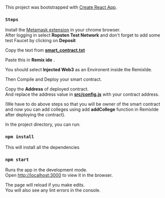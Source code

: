 This project was bootstrapped with [Create React App](https://github.com/facebook/create-react-app).

### `Steps`

Install the [Metamask extension](https://chrome.google.com/webstore/detail/metamask/nkbihfbeogaeaoehlefnkodbefgpgknn?hl=en) in your chrome browser.<br>
After logging in select **Ropsten Test Network** and don't forget to add some test Faucet by clicking on **Deposit**


Copy the text from **[smart_contract.txt](https://github.com/nitinskumavat/blockchain-certs/blob/master/smart_contract.txt)**

Paste this in **Remix ide** .<br>

You should select **Injected Web3** as an Environent inside the RemixIde.<br>

Then Compile and Deploy your smart contract.<br>

Copy the **Address** of deployed contract.<br> 
And replace the address value in **[src/config.js](https://github.com/nitinskumavat/blockchain-certs/blob/master/src/config.js)** with your contract address.<br>

(We have to do above steps so that you will be owner of the smart contract and now you can add colleges using add **addCollege** function in RemixIde after deploying the contract).<br>


In the project directory, you can run:

### `npm install`

This will install all the dependencies

### `npm start`

Runs the app in the development mode.<br>
Open [http://localhost:3000](http://localhost:3000) to view it in the browser.

The page will reload if you make edits.<br>
You will also see any lint errors in the console.

